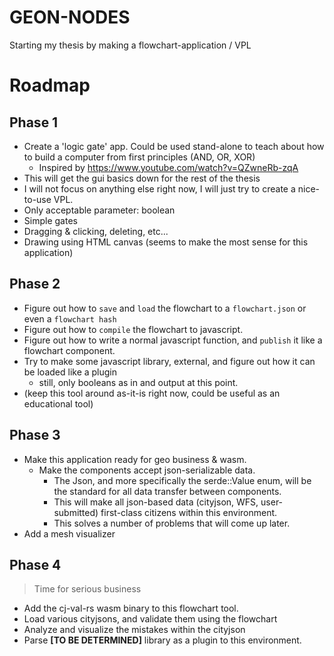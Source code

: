 # GEON-NODES
Starting my thesis by making a flowchart-application / VPL

# Roadmap

##  Phase 1
- Create a 'logic gate' app. Could be used stand-alone to teach about how to build a computer from first principles (AND, OR, XOR)
  - Inspired by https://www.youtube.com/watch?v=QZwneRb-zqA
- This will get the gui basics down for the rest of the thesis
- I will not focus on anything else right now, I will just try to create a nice-to-use VPL.
- Only acceptable parameter: boolean 
- Simple gates
- Dragging & clicking, deleting, etc... 
- Drawing using HTML canvas (seems to make the most sense for this application)


##  Phase 2 
- Figure out how to `save` and `load` the flowchart to a `flowchart.json` or even a `flowchart hash`
- Figure out how to `compile` the flowchart to javascript.
- Figure out how to write a normal javascript function, and `publish` it like a flowchart component.
- Try to make some javascript library, external, and figure out how it can be loaded like a plugin
    - still, only booleans as in and output at this point. 
- (keep this tool around as-it-is right now, could be useful as an educational tool)


## Phase 3 
- Make this application ready for geo business & wasm. 
  - Make the components accept json-serializable data. 
    - The Json, and more specifically the serde::Value enum, will be the standard for all data transfer between components. 
    - This will make all json-based data (cityjson, WFS, user-submitted) first-class citizens within this environment.
    - This solves a number of problems that will come up later.
- Add a mesh visualizer


## Phase 4
> Time for serious business 
- Add the cj-val-rs wasm binary to this flowchart tool.
- Load various cityjsons, and validate them using the flowchart
- Analyze and visualize the mistakes within the cityjson
- Parse **\[TO BE DETERMINED\]** library as a plugin to this environment.









